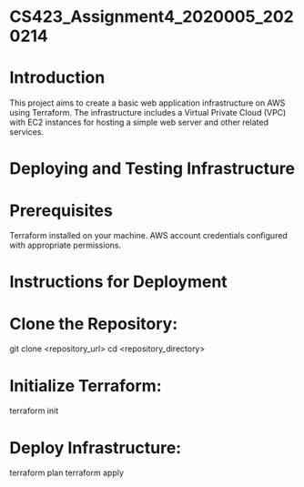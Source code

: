 # CS423_Assignment4_2020005_2020214

# Introduction
This project aims to create a basic web application infrastructure on AWS using Terraform. The infrastructure includes a Virtual Private Cloud (VPC) with EC2 instances for hosting a simple web server and other related services.

# Deploying and Testing Infrastructure

# Prerequisites
Terraform installed on your machine.
AWS account credentials configured with appropriate permissions.

# Instructions for Deployment

# Clone the Repository:
git clone <repository_url>
cd <repository_directory>

# Initialize Terraform:
terraform init

# Deploy Infrastructure:
terraform plan
terraform apply
